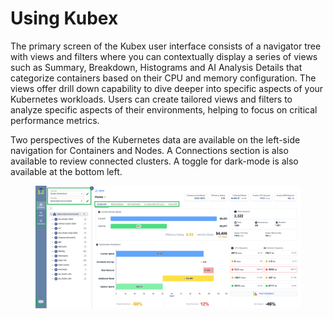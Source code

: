 # Using Kubex

The primary screen of the Kubex user interface consists of a navigator tree with views and filters  where you can contextually display a series of views such as Summary, Breakdown, Histograms and AI Analysis Details that categorize containers based on their CPU and memory configuration.  The views offer drill down capability to dive deeper into specific aspects of your Kubernetes workloads.  Users can create tailored views and filters to analyze specific aspects of their environments, helping to focus on critical performance metrics.

Two perspectives of the Kubernetes data are available on the left-side navigation for Containers and Nodes.  A Connections section is also available to review connected clusters.  A toggle for dark-mode is also available at the bottom left.

<figure><img src="../.gitbook/assets/image (50).png" alt=""><figcaption></figcaption></figure>
